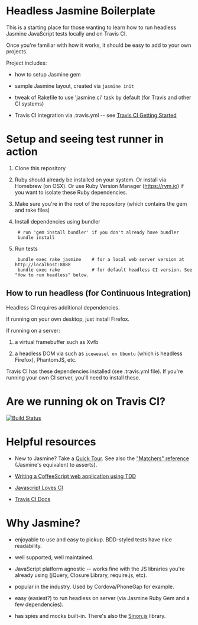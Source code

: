 # Headless Jasmine Boilerplate

This is a starting place for those wanting to learn how to run headless Jasmine JavaScript tests locally and on Travis CI.

Once you're familiar with how it works, it should be easy to add to your own projects.

Project includes:

* how to setup Jasmine gem

* sample Jasmine layout, created via `jasmine init`

* tweak of Rakefile to use 'jasmine:ci' task by default (for Travis and other CI systems)

* Travis CI integration via .travis.yml -- see [Travis CI Getting Started](http://about.travis-ci.org/docs/user/getting-started/)

# Setup and seeing test runner in action

1. Clone this repository
    
2. Ruby should already be installed on your system. Or install via Homebrew (on OSX). Or use Ruby Version Manager (https://rvm.io) if you want to isolate these Ruby dependencies.

3. Make sure you're in the root of the repository (which contains the gem and rake files)
    
4. Install dependencies using bundler

        # run 'gem install bundler' if you don't already have bundler
        bundle install
    
5. Run tests

        bundle exec rake jasmine    # for a local web server version at http://localhost:8888
        bundle exec rake            # for default headless CI version. See "How to run headless" below.

## How to run headless (for Continuous Integration)

Headless CI requires additional dependencies.

If running on your own desktop, just install Firefox.

If running on a server:

1. a virtual framebuffer such as Xvfb

2. a headless DOM via such as `iceweasel on Ubuntu` (which is headless Firefox), PhantomJS, etc.

Travis CI has these dependencies installed (see .travis.yml file). If you're
running your own CI server, you'll need to install these.

# Are we running ok on Travis CI?

[![Build Status](https://secure.travis-ci.org/briangershon/headless-jasmine-boilerplate.png?branch=master)](http://travis-ci.org/briangershon/headless-jasmine-boilerplate)

# Helpful resources

* New to Jasmine? Take a [Quick Tour](https://jasmine.github.io/). See also the ["Matchers" reference](https://jasmine.github.io/api/3.0/matchers.html) (Jasmine's equivalent to asserts).

* [Writing a CoffeeScript web application using TDD](http://watirmelon.com/2012/01/23/writing-a-coffeescript-web-application-using-tdd/)

* [Javascript Loves CI](http://www.zendesk.com/blog/javascript-loves-ci)

* [Travis CI Docs](http://about.travis-ci.org/docs/)

# Why Jasmine?

* enjoyable to use and easy to pickup. BDD-styled tests have nice readability.

* well supported, well maintained.

* JavaScript platform agnostic -- works fine with the JS libraries you're already using (jQuery, Closure Library, require.js, etc).

* popular in the industry.  Used by Cordova/PhoneGap for example.

* easy (easiest?) to run headless on server (via Jasmine Ruby Gem and a few dependencies).

* has spies and mocks built-in. There's also the [Sinon.js](http://sinonjs.org) library.
